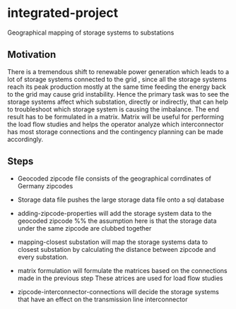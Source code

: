 # integrated-project
Geographical mapping of storage systems to substations

## Motivation 

There is a tremendous shift to renewable power generation which leads to a lot of storage systems connected to the grid , since all the storage systems reach its peak production mostly at the same time feeding the energy back to the grid may cause grid instability. Hence the primary task was to see the storage systems affect which substation, directly or indirectly, that can help to troubleshoot which storage system is causing the imbalance. The end result has to be formulated in a matrix. Matrix will be useful for performing the load flow studies and helps the operator analyze which interconnector has most storage connections and the contingency planning can be made accordingly.

## Steps
* Geocoded zipcode file consists of the geographical corrdinates of Germany zipcodes

* Storage data file pushes the large storage data file onto a sql database

* adding-zipcode-properties will add the storage system data to the geocoded zipcode
%% the assumption here is that the storage data under the same zipcode are clubbed together

* mapping-closest substation will map the storage systems data to closest substation by calculating the distance
between zipcode and every substation.

* matrix formulation will formulate the matrices based on the connections made in the previous step
These atrices are used for load flow studies

* zipcode-interconnector-connections will decide the storage systems that have an effect on the transmission
line interconnector 

